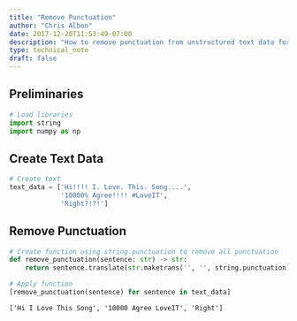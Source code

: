 ```yaml
---
title: "Remove Punctuation"
author: "Chris Albon"
date: 2017-12-20T11:53:49-07:00
description: "How to remove punctuation from unstructured text data for machine learning in Python."
type: technical_note
draft: false
---
```

## Preliminaries


```python
# Load libraries
import string
import numpy as np
```

## Create Text Data


```python
# Create text
text_data = ['Hi!!!! I. Love. This. Song....', 
             '10000% Agree!!!! #LoveIT', 
             'Right?!?!']
```

## Remove Punctuation


```python
# Create function using string.punctuation to remove all punctuation
def remove_punctuation(sentence: str) -> str:
    return sentence.translate(str.maketrans('', '', string.punctuation))

# Apply function
[remove_punctuation(sentence) for sentence in text_data]
```




    ['Hi I Love This Song', '10000 Agree LoveIT', 'Right']


